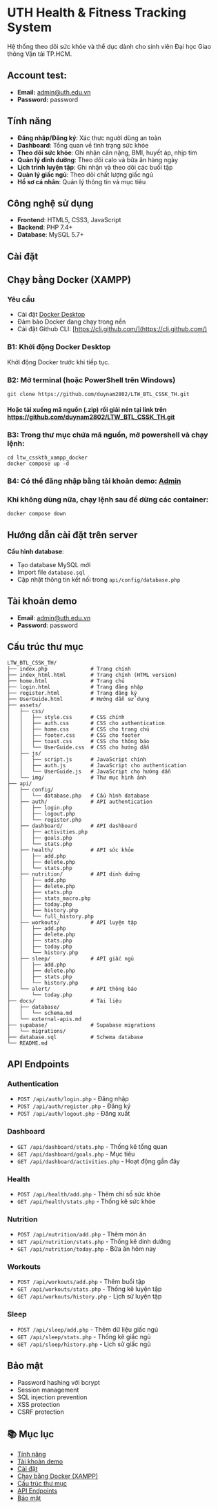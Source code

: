 # UTH Health & Fitness Tracking System

Hệ thống theo dõi sức khỏe và thể dục dành cho sinh viên Đại học Giao thông Vận tải TP.HCM.

## Account test:
- **Email:** admin@uth.edu.vn  
- **Password:** password
## Tính năng

- **Đăng nhập/Đăng ký**: Xác thực người dùng an toàn
- **Dashboard**: Tổng quan về tình trạng sức khỏe
- **Theo dõi sức khỏe**: Ghi nhận cân nặng, BMI, huyết áp, nhịp tim
- **Quản lý dinh dưỡng**: Theo dõi calo và bữa ăn hàng ngày
- **Lịch trình luyện tập**: Ghi nhận và theo dõi các buổi tập
- **Quản lý giấc ngủ**: Theo dõi chất lượng giấc ngủ
- **Hồ sơ cá nhân**: Quản lý thông tin và mục tiêu

## Công nghệ sử dụng

- **Frontend**: HTML5, CSS3, JavaScript 
- **Backend**: PHP 7.4+
- **Database**: MySQL 5.7+

## Cài đặt 
## Chạy bằng Docker (XAMPP)

### Yêu cầu

- Cài đặt [Docker Desktop](https://www.docker.com/products/docker-desktop)
- Đảm bảo Docker đang chạy trong nền
- Cài đặt Github CLI: [https://cli.github.com/](https://cli.github.com/)

### B1: Khởi động Docker Desktop
Khởi động Docker trước khi tiếp tục.
### B2: Mở terminal (hoặc PowerShell trên Windows)
``` base 
git clone https://github.com/duynam2802/LTW_BTL_CSSK_TH.git
```
#### Hoặc tải xuống mã nguồn (.zip) rồi giải nén tại link trên https://github.com/duynam2802/LTW_BTL_CSSK_TH.git

### B3: Trong thư mục chứa mã nguồn, mở powershell và chạy lệnh: 
``` base
cd ltw_csskth_xampp_docker
docker compose up -d
```	

### B4: Có thể đăng nhập bằng tài khoản demo: [Admin](#tài-khoản-demo)

### Khi không dùng nữa, chạy lệnh sau để dừng các container:
``` base 
docker compose down
```


## Hướng dẫn cài đặt trên server

**Cấu hình database**:
   - Tạo database MySQL mới
   - Import file `database.sql`
   - Cập nhật thông tin kết nối trong `api/config/database.php`


## Tài khoản demo

- **Email**: admin@uth.edu.vn
- **Password**: password

## Cấu trúc thư mục

```
LTW_BTL_CSSK_TH/
├── index.php              # Trang chính
├── index_html.html        # Trang chính (HTML version)
├── home.html              # Trang chủ
├── login.html             # Trang đăng nhập
├── register.html          # Trang đăng ký
├── UserGuide.html         # Hướng dẫn sử dụng
├── assets/
│   ├── css/
│   │   ├── style.css      # CSS chính
│   │   ├── auth.css       # CSS cho authentication
│   │   ├── home.css       # CSS cho trang chủ
│   │   ├── footer.css     # CSS cho footer
│   │   ├── toast.css      # CSS cho thông báo
│   │   └── UserGuide.css  # CSS cho hướng dẫn
│   ├── js/
│   │   ├── script.js      # JavaScript chính
│   │   ├── auth.js        # JavaScript cho authentication
│   │   └── UserGuide.js   # JavaScript cho hướng dẫn
│   └── img/               # Thư mục hình ảnh
├── api/
│   ├── config/
│   │   └── database.php   # Cấu hình database
│   ├── auth/              # API authentication
│   │   ├── login.php
│   │   ├── logout.php
│   │   └── register.php
│   ├── dashboard/         # API dashboard
│   │   ├── activities.php
│   │   ├── goals.php
│   │   └── stats.php
│   ├── health/            # API sức khỏe
│   │   ├── add.php
│   │   ├── delete.php
│   │   └── stats.php
│   ├── nutrition/         # API dinh dưỡng
│   │   ├── add.php
│   │   ├── delete.php
│   │   ├── stats.php
│   │   ├── stats_macro.php
│   │   ├── today.php
│   │   ├── history.php
│   │   └── full_history.php
│   ├── workouts/          # API luyện tập
│   │   ├── add.php
│   │   ├── delete.php
│   │   ├── stats.php
│   │   ├── today.php
│   │   └── history.php
│   ├── sleep/             # API giấc ngủ
│   │   ├── add.php
│   │   ├── delete.php
│   │   ├── stats.php
│   │   └── history.php
│   └── alert/             # API thông báo
│       └── today.php
├── docs/                  # Tài liệu
│   ├── database/
│   │   └── schema.md
│   └── external-apis.md
├── supabase/              # Supabase migrations
│   └── migrations/
├── database.sql           # Schema database
└── README.md
```

## API Endpoints

### Authentication
- `POST /api/auth/login.php` - Đăng nhập
- `POST /api/auth/register.php` - Đăng ký
- `POST /api/auth/logout.php` - Đăng xuất

### Dashboard
- `GET /api/dashboard/stats.php` - Thống kê tổng quan
- `GET /api/dashboard/goals.php` - Mục tiêu
- `GET /api/dashboard/activities.php` - Hoạt động gần đây

### Health
- `POST /api/health/add.php` - Thêm chỉ số sức khỏe
- `GET /api/health/stats.php` - Thống kê sức khỏe

### Nutrition
- `POST /api/nutrition/add.php` - Thêm món ăn
- `GET /api/nutrition/stats.php` - Thống kê dinh dưỡng
- `GET /api/nutrition/today.php` - Bữa ăn hôm nay

### Workouts
- `POST /api/workouts/add.php` - Thêm buổi tập
- `GET /api/workouts/stats.php` - Thống kê luyện tập
- `GET /api/workouts/history.php` - Lịch sử luyện tập

### Sleep
- `POST /api/sleep/add.php` - Thêm dữ liệu giấc ngủ
- `GET /api/sleep/stats.php` - Thống kê giấc ngủ
- `GET /api/sleep/history.php` - Lịch sử giấc ngủ


## Bảo mật
- Password hashing với bcrypt
- Session management
- SQL injection prevention
- XSS protection
- CSRF protection


## 📚 Mục lục

- [Tính năng](#tính-năng)
- [Tài khoản demo](#tài-khoản-demo)
- [Cài đặt](#cài-đặt)
- [Chạy bằng Docker (XAMPP)](#chạy-bằng-docker-xampp)
- [Cấu trúc thư mục](#cấu-trúc-thư-mục)
- [API Endpoints](#api-endpoints)
- [Bảo mật](#bảo-mật)
